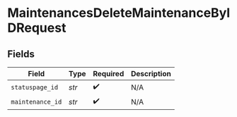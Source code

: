 # MaintenancesDeleteMaintenanceByIDRequest


## Fields

| Field              | Type               | Required           | Description        |
| ------------------ | ------------------ | ------------------ | ------------------ |
| `statuspage_id`    | *str*              | :heavy_check_mark: | N/A                |
| `maintenance_id`   | *str*              | :heavy_check_mark: | N/A                |
